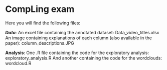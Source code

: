 # CompLing exam
Here you will find the following files:

___Data___:
An excel file containing the annotated dataset: Data_video_titles.xlsx
An image containing explanations of each column (also available in the paper): column_descriptions.JPG

__Analysis__:
One .R file containing the code for the exploratory analysis: exploratory_analysis.R
And another containing the code for the wordclouds: wordcloud.R

